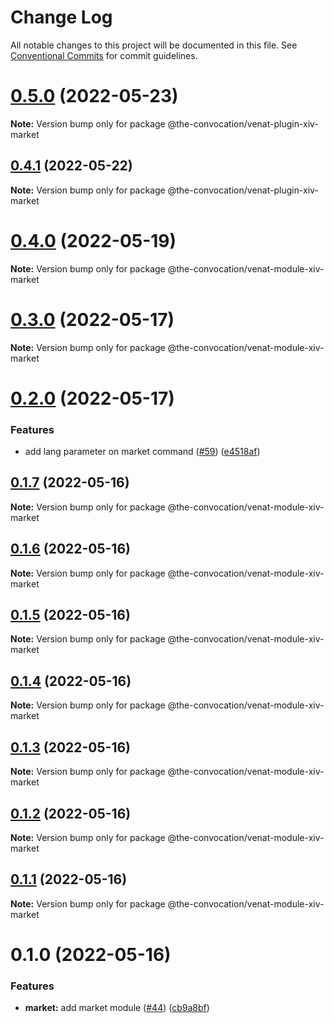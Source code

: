 # Change Log

All notable changes to this project will be documented in this file.
See [Conventional Commits](https://conventionalcommits.org) for commit guidelines.

# [0.5.0](https://github.com/the-convocation/venat/compare/v0.4.1...v0.5.0) (2022-05-23)

**Note:** Version bump only for package @the-convocation/venat-plugin-xiv-market

## [0.4.1](https://github.com/the-convocation/venat/compare/v0.4.0...v0.4.1) (2022-05-22)

**Note:** Version bump only for package @the-convocation/venat-plugin-xiv-market

# [0.4.0](https://github.com/the-convocation/venat/compare/v0.3.0...v0.4.0) (2022-05-19)

**Note:** Version bump only for package @the-convocation/venat-module-xiv-market

# [0.3.0](https://github.com/the-convocation/venat/compare/v0.2.0...v0.3.0) (2022-05-17)

**Note:** Version bump only for package @the-convocation/venat-module-xiv-market

# [0.2.0](https://github.com/the-convocation/venat/compare/v0.1.7...v0.2.0) (2022-05-17)

### Features

* add lang parameter on market command ([#59](https://github.com/the-convocation/venat/issues/59)) ([e4518af](https://github.com/the-convocation/venat/commit/e4518afc1a11a4e081dcfed47aecbc8d060c0d03))

## [0.1.7](https://github.com/the-convocation/venat/compare/v0.1.6...v0.1.7) (2022-05-16)

**Note:** Version bump only for package @the-convocation/venat-module-xiv-market

## [0.1.6](https://github.com/the-convocation/venat/compare/v0.1.5...v0.1.6) (2022-05-16)

**Note:** Version bump only for package @the-convocation/venat-module-xiv-market

## [0.1.5](https://github.com/the-convocation/venat/compare/v0.1.4...v0.1.5) (2022-05-16)

**Note:** Version bump only for package @the-convocation/venat-module-xiv-market

## [0.1.4](https://github.com/the-convocation/venat/compare/v0.1.3...v0.1.4) (2022-05-16)

**Note:** Version bump only for package @the-convocation/venat-module-xiv-market

## [0.1.3](https://github.com/the-convocation/venat/compare/v0.1.2...v0.1.3) (2022-05-16)

**Note:** Version bump only for package @the-convocation/venat-module-xiv-market

## [0.1.2](https://github.com/the-convocation/venat/compare/v0.1.1...v0.1.2) (2022-05-16)

**Note:** Version bump only for package @the-convocation/venat-module-xiv-market

## [0.1.1](https://github.com/the-convocation/venat/compare/v0.1.0...v0.1.1) (2022-05-16)

**Note:** Version bump only for package @the-convocation/venat-module-xiv-market

# 0.1.0 (2022-05-16)

### Features

* **market:** add market module ([#44](https://github.com/the-convocation/venat/issues/44)) ([cb9a8bf](https://github.com/the-convocation/venat/commit/cb9a8bfb811fe4961dd2ed7b660d276d932154f7))
